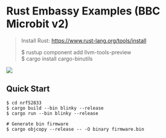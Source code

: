 # Rust Embassy Examples (BBC Microbit v2)

> Install Rust: https://www.rust-lang.org/tools/install
>  
> $ rustup component add llvm-tools-preview  
> $ cargo install cargo-binutils  

![](https://cdn.sanity.io/images/ajwvhvgo/production/69cda3f409b82d272fd8cc2ad9e95d731dbe3865-1688x734.png?w=653&q=80&fit=max&auto=format)

## Quick Start

```
$ cd nrf52833
$ cargo build --bin blinky --release
$ cargo run --bin blinky --release

# Generate bin firmware
$ cargo objcopy --release -- -O binary firmware.bin
```
